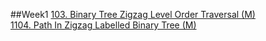 ##Week1
[103. Binary Tree Zigzag Level Order Traversal (M)](https://leetcode.com/problems/binary-tree-zigzag-level-order-traversal)   
[1104. Path In Zigzag Labelled Binary Tree (M)](https://leetcode.com/problems/path-in-zigzag-labelled-binary-tree/)   
